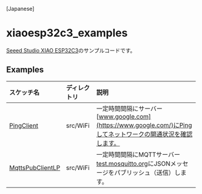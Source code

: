 [Japanese]

# xiaoesp32c3_examples

[Seeed Studio XIAO ESP32C3](https://wiki.seeedstudio.com/XIAO_ESP32C3_Getting_Started/)のサンプルコードです。

## Examples

| スケッチ名 | ディレクトリ | 説明 |
| :--- | :--- | :--- |
| [PingClient](src/WiFi/PingClient) | src/WiFi | 一定時間間隔にサーバー[www.google.com](https://www.google.com/)にPingしてネットワークの開通状況を確認します。 |
| [MqttsPubClientLP](src/WiFi/MqttsPubClientLP) | src/WiFi | 一定時間間隔にMQTTサーバー[test.mosquitto.org](https://test.mosquitto.org/)にJSONメッセージをパブリッシュ（送信）します。 |
